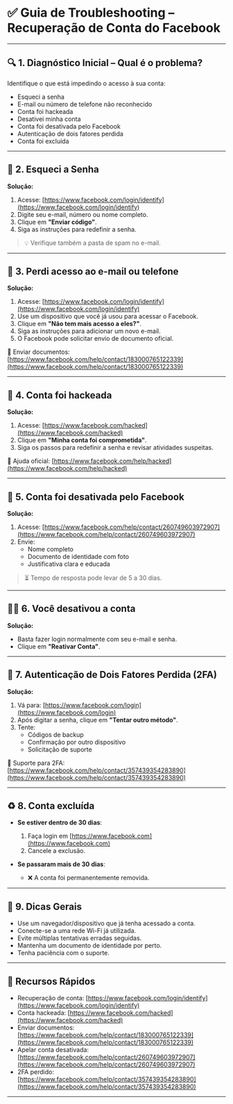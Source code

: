 # ✅ Guia de Troubleshooting – Recuperação de Conta do Facebook

---

## 🔍 1. Diagnóstico Inicial – Qual é o problema?

Identifique o que está impedindo o acesso à sua conta:

- Esqueci a senha
- E-mail ou número de telefone não reconhecido
- Conta foi hackeada
- Desativei minha conta
- Conta foi desativada pelo Facebook
- Autenticação de dois fatores perdida
- Conta foi excluída

---

## 🔐 2. Esqueci a Senha

**Solução:**
1. Acesse: [https://www.facebook.com/login/identify](https://www.facebook.com/login/identify)
2. Digite seu e-mail, número ou nome completo.
3. Clique em **"Enviar código"**.
4. Siga as instruções para redefinir a senha.

> 💡 Verifique também a pasta de spam no e-mail.

---

## 📧 3. Perdi acesso ao e-mail ou telefone

**Solução:**
1. Acesse: [https://www.facebook.com/login/identify](https://www.facebook.com/login/identify)
2. Use um dispositivo que você já usou para acessar o Facebook.
3. Clique em **"Não tem mais acesso a eles?"**.
4. Siga as instruções para adicionar um novo e-mail.
5. O Facebook pode solicitar envio de documento oficial.

📎 Enviar documentos: [https://www.facebook.com/help/contact/183000765122339](https://www.facebook.com/help/contact/183000765122339)

---

## 👤 4. Conta foi hackeada

**Solução:**
1. Acesse: [https://www.facebook.com/hacked](https://www.facebook.com/hacked)
2. Clique em **"Minha conta foi comprometida"**.
3. Siga os passos para redefinir a senha e revisar atividades suspeitas.

📎 Ajuda oficial: [https://www.facebook.com/help/hacked](https://www.facebook.com/help/hacked)

---

## 🛑 5. Conta foi desativada pelo Facebook

**Solução:**
1. Acesse: [https://www.facebook.com/help/contact/260749603972907](https://www.facebook.com/help/contact/260749603972907)
2. Envie:
   - Nome completo
   - Documento de identidade com foto
   - Justificativa clara e educada

> ⏳ Tempo de resposta pode levar de 5 a 30 dias.

---

## 🧍‍♂️ 6. Você desativou a conta

**Solução:**
- Basta fazer login normalmente com seu e-mail e senha.
- Clique em **"Reativar Conta"**.

---

## 🧾 7. Autenticação de Dois Fatores Perdida (2FA)

**Solução:**
1. Vá para: [https://www.facebook.com/login](https://www.facebook.com/login)
2. Após digitar a senha, clique em **"Tentar outro método"**.
3. Tente:
   - Códigos de backup
   - Confirmação por outro dispositivo
   - Solicitação de suporte

📎 Suporte para 2FA: [https://www.facebook.com/help/contact/357439354283890](https://www.facebook.com/help/contact/357439354283890)

---

## ♻️ 8. Conta excluída

- **Se estiver dentro de 30 dias**:
  1. Faça login em [https://www.facebook.com](https://www.facebook.com)
  2. Cancele a exclusão.

- **Se passaram mais de 30 dias**:
  - ❌ A conta foi permanentemente removida.

---

## 🧩 9. Dicas Gerais

- Use um navegador/dispositivo que já tenha acessado a conta.
- Conecte-se a uma rede Wi-Fi já utilizada.
- Evite múltiplas tentativas erradas seguidas.
- Mantenha um documento de identidade por perto.
- Tenha paciência com o suporte.

---

## 📌 Recursos Rápidos

- Recuperação de conta: [https://www.facebook.com/login/identify](https://www.facebook.com/login/identify)
- Conta hackeada: [https://www.facebook.com/hacked](https://www.facebook.com/hacked)
- Enviar documentos: [https://www.facebook.com/help/contact/183000765122339](https://www.facebook.com/help/contact/183000765122339)
- Apelar conta desativada: [https://www.facebook.com/help/contact/260749603972907](https://www.facebook.com/help/contact/260749603972907)
- 2FA perdido: [https://www.facebook.com/help/contact/357439354283890](https://www.facebook.com/help/contact/357439354283890)

---
